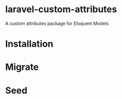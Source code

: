 # laravel-custom-attributes
A custom attributes package for Eloquent Models

# Installation


# Migrate

# Seed
